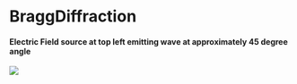# BraggDiffraction

#### Electric Field source at top left emitting wave at approximately 45 degree angle

![](./Results/n2.gif)
